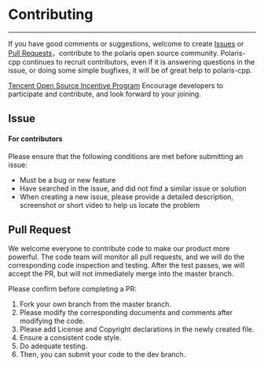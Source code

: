 # Contributing  
---
If you have good comments or suggestions, welcome to create [Issues](https://github.com/Tencent/polaris-cpp/issues) or [Pull Requests](https://github.com/Tencent/polaris-cpp/pulls)，contribute to the polaris open source community. Polaris-cpp continues to recruit contributors, even if it is answering questions in the issue, or doing some simple bugfixes, it will be of great help to polaris-cpp.

[Tencent Open Source Incentive Program](https://opensource.tencent.com/contribution) Encourage developers to participate and contribute, and look forward to your joining.

## Issue  
#### For contributors 

Please ensure that the following conditions are met before submitting an issue:

* Must be a bug or new feature
* Have searched in the issue, and did not find a similar issue or solution
* When creating a new issue, please provide a detailed description, screenshot or short video to help us locate the problem

## Pull Request  
We welcome everyone to contribute code to make our product more powerful. The code team will monitor all pull requests, and we will do the corresponding code inspection and testing. After the test passes, we will accept the PR, but will not immediately merge into the master branch.

Please confirm before completing a PR:

1. Fork your own branch from the master branch.
2. Please modify the corresponding documents and comments after modifying the code.
3. Please add License and Copyright declarations in the newly created file.
4. Ensure a consistent code style.
5. Do adequate testing.
6. Then, you can submit your code to the dev branch.